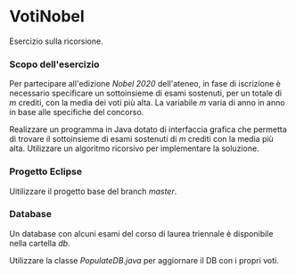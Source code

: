 # VotiNobel
Esercizio sulla ricorsione.

### Scopo dell'esercizio

Per partecipare all'edizione *Nobel 2020* dell'ateneo, in fase di iscrizione è necessario specificare un sottoinsieme di esami
sostenuti, per un totale di *m* crediti, con la media dei voti più alta. La variabile *m* varia di anno in anno in base alle
specifiche del concorso.

Realizzare un programma in Java dotato di interfaccia grafica che permetta di trovare il sottoinsieme di esami sostenuti di *m*
crediti con la media più alta. Utilizzare un algoritmo ricorsivo per implementare la soluzione.

### Progetto Eclipse

Uitilizzare il progetto base del branch *master*.

### Database

Un database con alcuni esami del corso di laurea triennale è disponibile nella cartella *db*.

Utilizzare la classe *PopulateDB.java* per aggiornare il DB con i propri voti.
